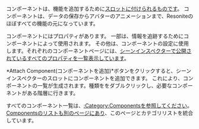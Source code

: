 <languages/>コンポーネントは、機能を追加するために[スロットに付けられるものです](Slot/ja "wikilink")。
コンポーネントは、データの保存からアバターのアニメーションまで、Resoniteのほぼすべての機能の元になっています。

コンポーネントにはプロパティがあります。
一部は、情報を追跡するためにコンポーネントによって使用されます。
その他は、コンポーネントの設定に使用します。それぞれのコンポーネントページには、[シーンインスペクターで公開されているすべてのプロパティを一覧表示しています](Scene_Inspector/ja "wikilink")。

*Attach
Component(コンポーネントを追加)*ボタンをクリックすると、シーンインスペクターのスロットにコンポーネントを追加できます。
これにより、コンポーネントの一覧が生成されます。種類ををダブルクリックし、必要なコンポーネントがある階層に行きます。

すべてのコンポーネント一覧は、[:Category:Componentsを参照してください](:Category:Components "wikilink")。[Componentsのリストも別のページにあり](Components "wikilink")、このページとカテゴリリストを統合しています。